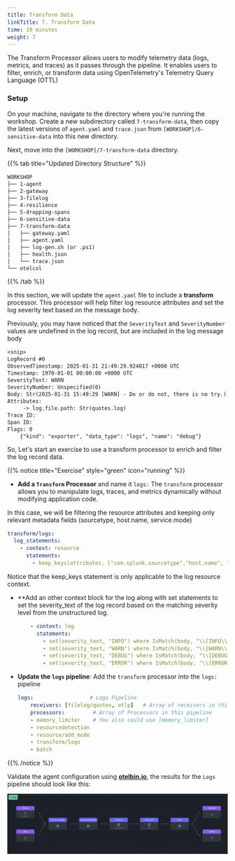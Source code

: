 ```yaml
---
title: Transform Data
linkTitle: 7. Transform Data
time: 10 minutes
weight: 7
---
```


The Transform Processor allows users to modify telemetry data (logs, metrics, and traces) as it passes through the pipeline. It enables users to filter, enrich, or transform data using OpenTelemetry's Telemetry Query Language (OTTL)

### Setup

On your machine, navigate to the directory where you're running the workshop. Create a new subdirectory called `7-transform-data`, then copy the latest versions of `agent.yaml` and `trace.json` from `[WORKSHOP]/6-sensitive-data` into this new directory.

Next, move into the `[WORKSHOP]/7-transform-data` directory.

{{% tab title="Updated Directory Structure" %}}

```text
WORKSHOP
├── 1-agent
├── 2-gateway
├── 3-filelog
├── 4-resilience
├── 5-dropping-spans
├── 6-sensitive-data
├── 7-transform-data
│   ├── gateway.yaml
│   ├── agent.yaml
│   ├── log-gen.sh (or .ps1)
│   ├── health.json
│   └── trace.json
└── otelcol
```

{{% /tab %}}

In this section, we will update the `agent.yaml` file to include a **transform** processor. This processor will help filter log resource attributes and set the log severity text based on the message body.

Previously, you may have noticed that the `SeverityText` and `SeverityNumber` values are undefined in the log record, but are included in the log message body

```text
<snip>
LogRecord #0
ObservedTimestamp: 2025-01-31 21:49:29.924017 +0000 UTC
Timestamp: 1970-01-01 00:00:00 +0000 UTC
SeverityText: WARN
SeverityNumber: Unspecified(0)
Body: Str(2025-01-31 15:49:29 [WARN] - Do or do not, there is no try.)
Attributes:
     -> log.file.path: Str(quotes.log)
Trace ID:
Span ID:
Flags: 0
	{"kind": "exporter", "data_type": "logs", "name": "debug"}
```

So, Let's start an exercise to use a transform processor to enrich and filter the log record data.

{{% notice title="Exercise" style="green" icon="running" %}}

- **Add a `Transform` Processor** and name it `logs:`
The `transform` processor allows you to manipulate logs, traces, and metrics dynamically without modifying application code. 

In this case, we will be filtering the resource attributes and keeping only relevant metadata fields (sourcetype, host.name, service.mode) 

  ```yaml
  transform/logs:
    log_statements: 
      - context: resource
        statements:
          - keep_keys(attributes, ["com.splunk.sourcetype","host.name", "otelcol.service.mode"])
  ```
Notice that the keep_keys statement is only applicable to the log resource context. 

- **Add an other context block for the log along with set statements to set the severity_text of the log record based on the matching severity level from the unstructured log. 

  ```yaml
      - context: log
        statements:
          - set(severity_text, "INFO") where IsMatch(body, "\\[INFO\\]")
          - set(severity_text, "WARN") where IsMatch(body, "\\[WARN\\]")
          - set(severity_text, "DEBUG") where IsMatch(body, "\\[DEBUG\\]")
          - set(severity_text, "ERROR") where IsMatch(body, "\\[ERROR\\]")
  ```

- **Update the `logs` pipeline**: Add the `transform` processor into the `logs:` pipeline 

  ```yaml
  logs:                  # Logs Pipeline
      receivers: [filelog/quotes, otlp]   # Array of receivers in this pipeline
      processors:         # Array of Processors in this pipeline
      - memory_limiter    # You also could use [memory_limiter]
      - resourcedetection
      - resource/add_mode
      - transform/logs
      - batch
  ```

{{% /notice %}}

Validate the agent configuration using **[otelbin.io](https://www.otelbin.io/)**, the results for the `Logs` pipeline should look like this:

![redacting 1](../images/transform-data-7-1.png)
